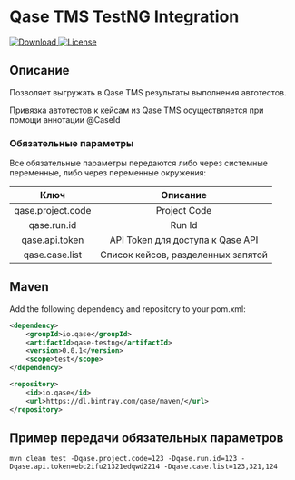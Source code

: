# Qase TMS TestNG Integration #
[ ![Download](https://api.bintray.com/packages/qase/maven/io.qase.qase-testng/images/download.svg?version=0.0.1) ](https://bintray.com/qase/maven/io.qase.qase-testng/0.0.1/link)
[![License](https://lxgaming.github.io/badges/License-Apache%202.0-blue.svg)](https://www.apache.org/licenses/LICENSE-2.0)

## Описание ##
Позволяет выгружать в Qase TMS результаты выполнения автотестов.

Привязка автотестов к кейсам из Qase TMS осуществляется при помощи аннотации @CaseId

### Обязательные параметры ###
Все обязательные параметры передаются либо через системные переменные, либо через переменные окружения:

|  Ключ     | Описание |
| :----------: | :----------: |
| qase.project.code | Project Code |
| qase.run.id       | Run Id |
| qase.api.token    | API Token для доступа к Qase API |
| qase.case.list    | Список кейсов, разделенных запятой |


## Maven ##

Add the following dependency and repository to your pom.xml:
```xml
<dependency>
    <groupId>io.qase</groupId>
    <artifactId>qase-testng</artifactId>
    <version>0.0.1</version>
    <scope>test</scope>
</dependency>
```


```xml
<repository>
    <id>io.qase</id>
    <url>https://dl.bintray.com/qase/maven/</url>
</repository>
```


## Пример передачи обязательных параметров ##

```
mvn clean test -Dqase.project.code=123 -Dqase.run.id=123 -Dqase.api.token=ebc2ifu21321edqwd2214 -Dqase.case.list=123,321,124
```
